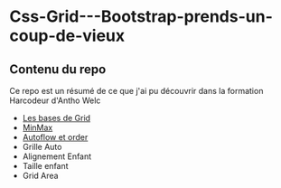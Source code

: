 # Css-Grid---Bootstrap-prends-un-coup-de-vieux

<h2>Contenu du repo</h2>

Ce repo est un résumé de ce que j'ai pu découvrir dans la formation Harcodeur d'Antho Welc

<ul>
  <li><a href="https://github.com/GuyVil1/Css-Grid---Bootstrap-prends-un-coup-de-vieux/blob/master/Formation/01.intro.md">Les bases de Grid</a></li>
  <li><a href="https://github.com/GuyVil1/Css-Grid---Bootstrap-prends-un-coup-de-vieux/blob/master/Formation/02.minmax.md">MinMax</a></li>
  <li><a href="https://github.com/GuyVil1/Css-Grid---Bootstrap-prends-un-coup-de-vieux/blob/master/Formation/02.minmax.md/#ordre">Autoflow et order</a></li>
  <li>Grille Auto</li>
  <li>Alignement Enfant</li>
  <li>Taille enfant</li>
  <li>Grid Area</li>
</ul>
